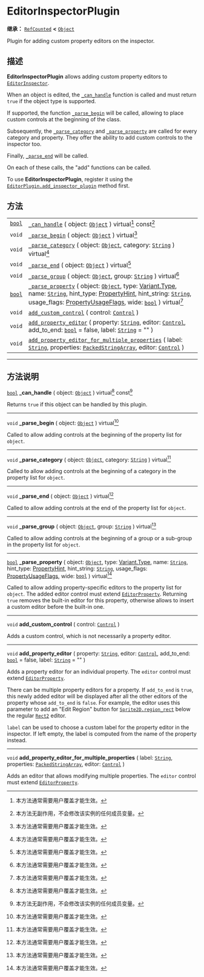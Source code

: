 <!-- ⚠ 请勿编辑本文件 ⚠ -->
<!-- 本文档使用脚本从 WeDot 引擎源码仓库生成。 -->
<!-- 生成脚本：https://github.com/WeDot-Engine/WeDot/tree/4.3/doc/tools/make_md.py； -->
<!-- 原文件：https://github.com/WeDot-Engine/WeDot/tree/4.3/doc/classes/EditorInspectorPlugin.xml。 -->

<div id="_class_editorinspectorplugin"></div>

# EditorInspectorPlugin

**继承：** [`RefCounted`](class_refcounted.md) **<** [`Object`](class_object.md)

Plugin for adding custom property editors on the inspector.

## 描述

**EditorInspectorPlugin** allows adding custom property editors to [`EditorInspector`](class_editorinspector.md).

When an object is edited, the [`_can_handle`](class_editorinspectorplugin.md#class_editorinspectorplugin_private_method__can_handle) function is called and must return `true` if the object type is supported.

If supported, the function [`_parse_begin`](class_editorinspectorplugin.md#class_editorinspectorplugin_private_method__parse_begin) will be called, allowing to place custom controls at the beginning of the class.

Subsequently, the [`_parse_category`](class_editorinspectorplugin.md#class_editorinspectorplugin_private_method__parse_category) and [`_parse_property`](class_editorinspectorplugin.md#class_editorinspectorplugin_private_method__parse_property) are called for every category and property. They offer the ability to add custom controls to the inspector too.

Finally, [`_parse_end`](class_editorinspectorplugin.md#class_editorinspectorplugin_private_method__parse_end) will be called.

On each of these calls, the "add" functions can be called.

To use **EditorInspectorPlugin**, register it using the [`EditorPlugin.add_inspector_plugin`](class_editorplugin.md#class_editorplugin_method_add_inspector_plugin) method first.

## 方法

|||
|:-:|:--|
| [`bool`](class_bool.md) | [`_can_handle`](class_editorinspectorplugin.md#class_editorinspectorplugin_private_method__can_handle) ( object: [`Object`](class_object.md) ) virtual[^virtual] const[^const]                                                                                                                                                                                                                                                                                                    |
| `void`                  | [`_parse_begin`](class_editorinspectorplugin.md#class_editorinspectorplugin_private_method__parse_begin) ( object: [`Object`](class_object.md) ) virtual[^virtual]                                                                                                                                                                                                                                                                                                                |
| `void`                  | [`_parse_category`](class_editorinspectorplugin.md#class_editorinspectorplugin_private_method__parse_category) ( object: [`Object`](class_object.md), category: [`String`](class_string.md) ) virtual[^virtual]                                                                                                                                                                                                                                                                   |
| `void`                  | [`_parse_end`](class_editorinspectorplugin.md#class_editorinspectorplugin_private_method__parse_end) ( object: [`Object`](class_object.md) ) virtual[^virtual]                                                                                                                                                                                                                                                                                                                    |
| `void`                  | [`_parse_group`](class_editorinspectorplugin.md#class_editorinspectorplugin_private_method__parse_group) ( object: [`Object`](class_object.md), group: [`String`](class_string.md) ) virtual[^virtual]                                                                                                                                                                                                                                                                            |
| [`bool`](class_bool.md) | [`_parse_property`](class_editorinspectorplugin.md#class_editorinspectorplugin_private_method__parse_property) ( object: [`Object`](class_object.md), type: [Variant.Type](#enum_@globalscope_variant.type), name: [`String`](class_string.md), hint_type: [PropertyHint](#enum_@globalscope_propertyhint), hint_string: [`String`](class_string.md), usage_flags: [PropertyUsageFlags](#enum_@globalscope_propertyusageflags), wide: [`bool`](class_bool.md) ) virtual[^virtual] |
| `void`                  | [`add_custom_control`](class_editorinspectorplugin.md#class_editorinspectorplugin_method_add_custom_control) ( control: [`Control`](class_control.md) )                                                                                                                                                                                                                                                                                                                           |
| `void`                  | [`add_property_editor`](class_editorinspectorplugin.md#class_editorinspectorplugin_method_add_property_editor) ( property: [`String`](class_string.md), editor: [`Control`](class_control.md), add_to_end: [`bool`](class_bool.md) = false, label: [`String`](class_string.md) = "" )                                                                                                                                                                                             |
| `void`                  | [`add_property_editor_for_multiple_properties`](class_editorinspectorplugin.md#class_editorinspectorplugin_method_add_property_editor_for_multiple_properties) ( label: [`String`](class_string.md), properties: [`PackedStringArray`](class_packedstringarray.md), editor: [`Control`](class_control.md) )                                                                                                                                                                       |

<!-- rst-class:: classref-section-separator -->

---

## 方法说明

<div id="_class_editorinspectorplugin_private_method__can_handle"></div>

[`bool`](class_bool.md) **_can_handle** ( object: [`Object`](class_object.md) ) virtual[^virtual] const[^const]<div id="class_editorinspectorplugin_private_method__can_handle"></div>

Returns `true` if this object can be handled by this plugin.

<!-- rst-class:: classref-item-separator -->

---

<div id="_class_editorinspectorplugin_private_method__parse_begin"></div>

`void` **_parse_begin** ( object: [`Object`](class_object.md) ) virtual[^virtual]<div id="class_editorinspectorplugin_private_method__parse_begin"></div>

Called to allow adding controls at the beginning of the property list for `object`.

<!-- rst-class:: classref-item-separator -->

---

<div id="_class_editorinspectorplugin_private_method__parse_category"></div>

`void` **_parse_category** ( object: [`Object`](class_object.md), category: [`String`](class_string.md) ) virtual[^virtual]<div id="class_editorinspectorplugin_private_method__parse_category"></div>

Called to allow adding controls at the beginning of a category in the property list for `object`.

<!-- rst-class:: classref-item-separator -->

---

<div id="_class_editorinspectorplugin_private_method__parse_end"></div>

`void` **_parse_end** ( object: [`Object`](class_object.md) ) virtual[^virtual]<div id="class_editorinspectorplugin_private_method__parse_end"></div>

Called to allow adding controls at the end of the property list for `object`.

<!-- rst-class:: classref-item-separator -->

---

<div id="_class_editorinspectorplugin_private_method__parse_group"></div>

`void` **_parse_group** ( object: [`Object`](class_object.md), group: [`String`](class_string.md) ) virtual[^virtual]<div id="class_editorinspectorplugin_private_method__parse_group"></div>

Called to allow adding controls at the beginning of a group or a sub-group in the property list for `object`.

<!-- rst-class:: classref-item-separator -->

---

<div id="_class_editorinspectorplugin_private_method__parse_property"></div>

[`bool`](class_bool.md) **_parse_property** ( object: [`Object`](class_object.md), type: [Variant.Type](#enum_@globalscope_variant.type), name: [`String`](class_string.md), hint_type: [PropertyHint](#enum_@globalscope_propertyhint), hint_string: [`String`](class_string.md), usage_flags: [PropertyUsageFlags](#enum_@globalscope_propertyusageflags), wide: [`bool`](class_bool.md) ) virtual[^virtual]<div id="class_editorinspectorplugin_private_method__parse_property"></div>

Called to allow adding property-specific editors to the property list for `object`. The added editor control must extend [`EditorProperty`](class_editorproperty.md). Returning `true` removes the built-in editor for this property, otherwise allows to insert a custom editor before the built-in one.

<!-- rst-class:: classref-item-separator -->

---

<div id="_class_editorinspectorplugin_method_add_custom_control"></div>

`void` **add_custom_control** ( control: [`Control`](class_control.md) )<div id="class_editorinspectorplugin_method_add_custom_control"></div>

Adds a custom control, which is not necessarily a property editor.

<!-- rst-class:: classref-item-separator -->

---

<div id="_class_editorinspectorplugin_method_add_property_editor"></div>

`void` **add_property_editor** ( property: [`String`](class_string.md), editor: [`Control`](class_control.md), add_to_end: [`bool`](class_bool.md) = false, label: [`String`](class_string.md) = "" )<div id="class_editorinspectorplugin_method_add_property_editor"></div>

Adds a property editor for an individual property. The `editor` control must extend [`EditorProperty`](class_editorproperty.md).

There can be multiple property editors for a property. If `add_to_end` is `true`, this newly added editor will be displayed after all the other editors of the property whose `add_to_end` is `false`. For example, the editor uses this parameter to add an "Edit Region" button for [`Sprite2D.region_rect`](class_sprite2d.md#class_sprite2d_property_region_rect) below the regular [`Rect2`](class_rect2.md) editor.

 `label` can be used to choose a custom label for the property editor in the inspector. If left empty, the label is computed from the name of the property instead.

<!-- rst-class:: classref-item-separator -->

---

<div id="_class_editorinspectorplugin_method_add_property_editor_for_multiple_properties"></div>

`void` **add_property_editor_for_multiple_properties** ( label: [`String`](class_string.md), properties: [`PackedStringArray`](class_packedstringarray.md), editor: [`Control`](class_control.md) )<div id="class_editorinspectorplugin_method_add_property_editor_for_multiple_properties"></div>

Adds an editor that allows modifying multiple properties. The `editor` control must extend [`EditorProperty`](class_editorproperty.md).

[^virtual]: 本方法通常需要用户覆盖才能生效。
[^const]: 本方法无副作用，不会修改该实例的任何成员变量。
[^vararg]: 本方法除了能接受在此处描述的参数外，还能够继续接受任意数量的参数。
[^constructor]: 本方法用于构造某个类型。
[^static]: 调用本方法无需实例，可直接使用类名进行调用。
[^operator]: 本方法描述的是使用本类型作为左操作数的有效运算符。
[^bitfield]: 这个值是由下列位标志构成位掩码的整数。
[^void]: 无返回值。
